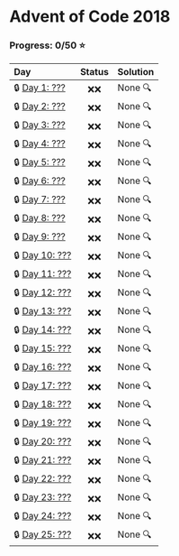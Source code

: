 # Advent of Code 2018

### Progress: 0/50 :star:
| Day | Status | Solution |
| :--- | :---: | :--- |
| :lock: [Day 1: ???](https://adventofcode.com/2018/day/1) | :x::x: | None :mag: |
| :lock: [Day 2: ???](https://adventofcode.com/2018/day/2) | :x::x: | None :mag: |
| :lock: [Day 3: ???](https://adventofcode.com/2018/day/3) | :x::x: | None :mag: |
| :lock: [Day 4: ???](https://adventofcode.com/2018/day/4) | :x::x: | None :mag: |
| :lock: [Day 5: ???](https://adventofcode.com/2018/day/5) | :x::x: | None :mag: |
| :lock: [Day 6: ???](https://adventofcode.com/2018/day/6) | :x::x: | None :mag: |
| :lock: [Day 7: ???](https://adventofcode.com/2018/day/7) | :x::x: | None :mag: |
| :lock: [Day 8: ???](https://adventofcode.com/2018/day/8) | :x::x: | None :mag: |
| :lock: [Day 9: ???](https://adventofcode.com/2018/day/9) | :x::x: | None :mag: |
| :lock: [Day 10: ???](https://adventofcode.com/2018/day/10) | :x::x: | None :mag: |
| :lock: [Day 11: ???](https://adventofcode.com/2018/day/11) | :x::x: | None :mag: |
| :lock: [Day 12: ???](https://adventofcode.com/2018/day/12) | :x::x: | None :mag: |
| :lock: [Day 13: ???](https://adventofcode.com/2018/day/13) | :x::x: | None :mag: |
| :lock: [Day 14: ???](https://adventofcode.com/2018/day/14) | :x::x: | None :mag: |
| :lock: [Day 15: ???](https://adventofcode.com/2018/day/15) | :x::x: | None :mag: |
| :lock: [Day 16: ???](https://adventofcode.com/2018/day/16) | :x::x: | None :mag: |
| :lock: [Day 17: ???](https://adventofcode.com/2018/day/17) | :x::x: | None :mag: |
| :lock: [Day 18: ???](https://adventofcode.com/2018/day/18) | :x::x: | None :mag: |
| :lock: [Day 19: ???](https://adventofcode.com/2018/day/19) | :x::x: | None :mag: |
| :lock: [Day 20: ???](https://adventofcode.com/2018/day/20) | :x::x: | None :mag: |
| :lock: [Day 21: ???](https://adventofcode.com/2018/day/21) | :x::x: | None :mag: |
| :lock: [Day 22: ???](https://adventofcode.com/2018/day/22) | :x::x: | None :mag: |
| :lock: [Day 23: ???](https://adventofcode.com/2018/day/23) | :x::x: | None :mag: |
| :lock: [Day 24: ???](https://adventofcode.com/2018/day/24) | :x::x: | None :mag: |
| :lock: [Day 25: ???](https://adventofcode.com/2018/day/25) | :x::x: | None :mag: |